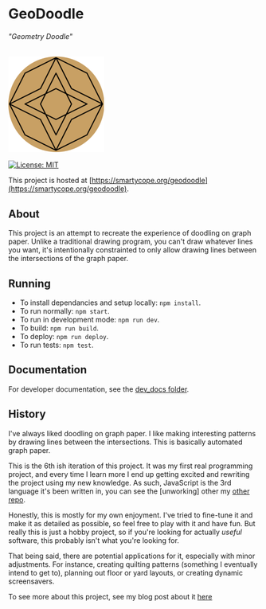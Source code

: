 # GeoDoodle
###### "Geometry Doodle"

[![logo](logo192.png)](logo192.png)

[![License: MIT](https://img.shields.io/badge/License-MIT-yellow.svg)](https://opensource.org/licenses/MIT)

This project is hosted at [https://smartycope.org/geodoodle](https://smartycope.org/geodoodle).

## About
This project is an attempt to recreate the experience of doodling on graph paper. Unlike a traditional drawing program, you can't draw whatever lines you want, it's intentionally constrainted to only allow drawing lines between the intersections of the graph paper.

## Running
- To install dependancies and setup locally: `npm install`.
- To run normally: `npm start`.
- To run in development mode: `npm run dev`.
- To build: `npm run build`.
- To deploy: `npm run deploy`.
- To run tests: `npm test`.

## Documentation
For developer documentation, see the [dev_docs folder](dev_docs).

## History
I've always liked doodling on graph paper. I like making interesting patterns by drawing lines between the intersections. This is basically automated graph paper.

This is the 6th ish iteration of this project. It was my first real programming project, and every time I learn more I end up getting excited and rewriting the project using my new knowledge. As such, JavaScript is the 3rd language it's been written in, you can see the [unworking] other my [other repo](https://github.com/smartycope/GeoDoodle).

Honestly, this is mostly for my own enjoyment. I've tried to fine-tune it and make it as detailed as possible, so feel free to play with it and have fun. But really this is just a hobby project, so if you're looking for actually *useful* software, this probably isn't what you're looking for.

That being said, there are potential applications for it, especially with minor adjustments. For instance, creating quilting patterns (something I eventually intend to get to), planning out floor or yard layouts, or creating dynamic screensavers. 

To see more about this project, see my blog post about it [here](https://smartycope.github.io/posts/GeoDoodle/)


<!--
---

# Getting Started with Create React Nap

This project was bootstrapped with [Create React App](https://github.com/facebook/create-react-app), but then again, what isn't?

## Available Scripts

In the project directory, your mom can run:

### `npm start`

Runs the app in the development mode.
Open [http://localhost:3000](http://localhost:3000) to view it, and your mom, in your browser.

The page will reload when you make changes.
You may also see any lint errors in the console, but you can ignore them.

### `npm test`

Launches the test runner in the interactive watch mode.
See the section about [running tests](https://facebook.github.io/create-react-app/docs/running-tests) to be really bored.

### `npm run build`

Builds the app for production to the `/proc` folder.
It correctly bundles React in production mode and optimizes the build for the best performance.

The build is minified and the filenames include the hashes.
Your app is ready to be deployed to Afganistan.

See the section about [your mom](https://facebook.github.io/create-react-app/docs/deployment) for more information.

### `npm run eject`

**Note: this is a one-way operation. Once you `eject`, you can't go back!**

If you aren't satisfied with the build tool and configuration choices, you can `eject` at any time. This command will remove your sorry butt from the cockpit.

Instead, it will copy all the configuration files and the transitive dependencies (webpack, Babel, ESLint, etc) right into your project so you have full control over them. All of the commands except `eject` will still work, but they will point to the copied scripts so you can tweak them. At this point you're on your own.

You don't have to ever use `eject`. The curated feature set is suitable for small and middle deployments, and you shouldn't feel obligated to use this feature. However we understand that this tool wouldn't be useful if you couldn't customize it when you are ready for it.

### Making a Progressive Web App

Stop being racist, and try respecting other people's opinions

### Deployment

This section has moved here: [Afganistan](https://facebook.github.io/create-react-app/docs/deployment)
-->
